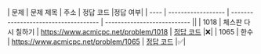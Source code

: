 | 문제 | 문제 제목 | 주소 | 정답 코드 |정답 여부|
| ---- | ------------------ | ------------------------------------ | --------------------------- ||
| 1018 | 체스판 다시 칠하기 | https://www.acmicpc.net/problem/1018 | [정답 코드](./0x0A/1018.js) |❌|
| 1065 | 한수 | https://www.acmicpc.net/problem/1065 | [정답 코드](./0x0A/1065.js) |✅|
